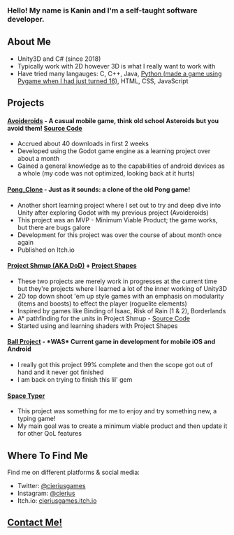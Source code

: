 <h3>Hello! My name is Kanin and I'm a self-taught software developer.</h3>

<h2>About Me</h2>

- Unity3D and C# (since 2018)
- Typically work with 2D however 3D is what I really want to work with
- Have tried many langauges: C, C++, Java, <a href="https://gamejolt.com/games/safe-sound/121519">Python (made a game using Pygame when I had just turned 16)</a>, HTML, CSS, JavaScript

<h2>Projects</h2>
<h4><a href="https://play.google.com/store/apps/details?id=org.CieriusGames.Avoideroids&hl=en_US&gl=US">Avoideroids</a> - A casual mobile game, think old school Asteroids but you avoid them! <a href="https://github.com/cierius/Avoideroids">Source Code</a></h4>

- Accrued about 40 downloads in first 2 weeks
- Developed using the Godot game engine as a learning project over about a month
- Gained a general knowledge as to the capabilities of android devices as a whole (my code was not optimized, looking back at it hurts)


<h4><a href="https://cieriusgames.itch.io/pong-clone">Pong_Clone</a> - Just as it sounds: a clone of the old Pong game!</h4>

- Another short learning project where I set out to try and deep dive into Unity after exploring Godot with my previous project (Avoideroids)
- This project was an MVP - Minimum Viable Product; the game works, but there are bugs galore
- Development for this project was over the course of about month once again
- Published on Itch.io 


<h4><a href="https://github.com/cierius/DoD">Project Shmup (AKA DoD)</a> + <a href="">Project Shapes</a></h4>

- These two projects are merely work in progresses at the current time but they're projects where I learned a lot of the inner working of Unity3D
- 2D top down shoot 'em up style games with an emphasis on modularity (items and boosts) to effect the player (roguelite elements)
- Inspired by games like Binding of Isaac, Risk of Rain (1 & 2), Borderlands
- A* pathfinding for the units in Project Shmup - <a href="https://github.com/cierius/DoD/blob/main/Shmup/Assets/Scripts/Enemy%20Related%20Scripts/AIManager.cs">Source Code</a>
- Started using and learning shaders with Project Shapes


<h4><a href="">Ball Project</a> - *WAS* Current game in development for mobile iOS and Android</h4>

- I really got this project 99% complete and then the scope got out of hand and it never got finished
- I am back on trying to finish this lil' gem


<h4><a href="https://cieriusgames.itch.io/space-typer">Space Typer</a></h4>

- This project was something for me to enjoy and try something new, a typing game!
- My main goal was to create a minimum viable product and then update it for other QoL features



<h2>Where To Find Me</h2>
Find me on different platforms & social media:

- Twitter: <a href="https://twitter.com/CieriusGames">@cieriusgames</a>
- Instagram: <a href="https://www.instagram.com/cierius_art/">@cierius</a>
- Itch.io: <a href="https://cieriusgames.itch.io/">cieriusgames.itch.io</a>

<h2><a href="mailto: kanin.mann00@gmail.com">Contact Me!</a></h2>
<!---
cierius/cierius is a ✨ special ✨ repository because its `README.md` (this file) appears on your GitHub profile.
You can click the Preview link to take a look at your changes.
--->

